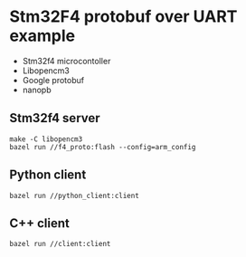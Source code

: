 # Stm32F4 protobuf over UART example

- Stm32f4 microcontoller
- Libopencm3
- Google protobuf
- nanopb

## Stm32f4 server
```
make -C libopencm3
bazel run //f4_proto:flash --config=arm_config
```

## Python client
```
bazel run //python_client:client
```

## C++ client
```
bazel run //client:client
```
